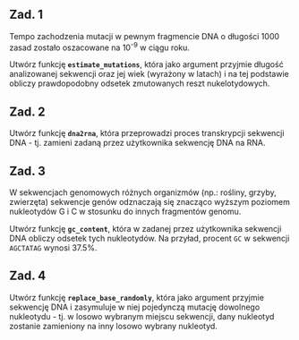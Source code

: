 ## Zad. 1
Tempo zachodzenia mutacji w pewnym fragmencie DNA o długości 1000 zasad zostało oszacowane na 10<sup>-9</sup> w ciągu roku. 

Utwórz funkcję **`estimate_mutations`**, która jako argument przyjmie długość analizowanej sekwencji oraz jej wiek (wyrażony w latach) i na tej podstawie obliczy prawdopodobny odsetek zmutowanych reszt nukelotydowych.

## Zad. 2
Utwórz funkcję **`dna2rna`**, która przeprowadzi proces transkrypcji sekwencji DNA - tj. zamieni zadaną przez użytkownika sekwencję DNA na RNA.

## Zad. 3
W sekwencjach genomowych różnych organizmów (np.: rośliny, grzyby, zwierzęta) sekwencje genów odznaczają się znacząco wyższym poziomem nukleotydów G i C w stosunku do innych fragmentów genomu.

Utwórz funkcję **`gc_content`**, która w zadanej przez użytkownika sekwencji DNA obliczy odsetek tych nukleotydów. Na przyład, procent `GC` w sekwencji `AGCTATAG` wynosi 37.5%.

## Zad. 4
Utwórz funkcję **`replace_base_randomly`**, która jako argument przyjmie sekwencję DNA i zasymuluje w niej pojedynczą mutację dowolnego nukleotydu - tj. w losowo wybranym miejscu sekwencji, dany nukleotyd zostanie zamieniony na inny losowo wybrany nukleotyd.